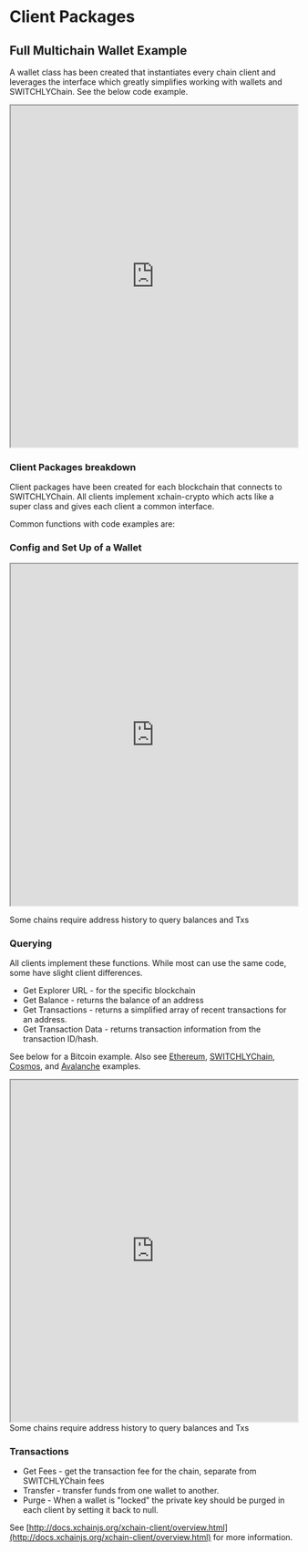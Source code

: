 # Client Packages

## Full Multichain Wallet Example

A wallet class has been created that instantiates every chain client and leverages the interface which greatly simplifies working with wallets and SWITCHLYChain. See the below code example.

<iframe width="100%" height="600" src="https://replit.com/@switchly/xchain-wallet?embed=true" ></iframe>

### Client Packages breakdown

Client packages have been created for each blockchain that connects to SWITCHLYChain. All clients implement xchain-crypto which acts like a super class and gives each client a common interface.

Common functions with code examples are:

### **Config and Set Up of a Wallet**

<iframe width="100%" height="600" src="https://replit.com/@switchly/TestBed?embed=true" ></iframe>

Some chains require address history to query balances and Txs

### **Querying**

All clients implement these functions. While most can use the same code, some have slight client differences.

- Get Explorer URL - for the specific blockchain
- Get Balance - returns the balance of an address
- Get Transactions - returns a simplified array of recent transactions for an address.
- Get Transaction Data - returns transaction information from the transaction ID/hash.

See below for a Bitcoin example. Also see [Ethereum](https://replit.com/@switchly/xchain-ethereum#index.ts), [SWITCHLYChain](https://replit.com/@switchly/xchain-switchly), [Cosmos](https://replit.com/@switchly/xchain-cosmos#index.ts), and [Avalanche](https://replit.com/@switchly/xchain-avax) examples.

<iframe width="100%" height="600" src="https://replit.com/@switchly/xchain-bitcoin?embed=true" ></iframe>
Some chains require address history to query balances and Txs

### Transactions

- Get Fees - get the transaction fee for the chain, separate from SWITCHLYChain fees
- Transfer - transfer funds from one wallet to another.
- Purge - When a wallet is "locked" the private key should be purged in each client by setting it back to null.

See [http://docs.xchainjs.org/xchain-client/overview.html](http://docs.xchainjs.org/xchain-client/overview.html) for more information.
